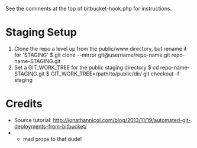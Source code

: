 See the comments at the top of bitbucket-hook.php for instructions.

# Staging Setup

1. Clone the repo a level up from the public/www directory, but rename it for 'STAGING'
    $ git clone --mirror git@username/repo-name.git repo-name-STAGING.git
2. Set a GIT_WORK_TREE for the public staging directory
    $ cd repo-name-STAGING.git
    $ GIT_WORK_TREE=/path/to/public/dir/ git checkout -f staging








# Credits
* Source tutorial: http://jonathannicol.com/blog/2013/11/19/automated-git-deployments-from-bitbucket/
* - mad props to that dude!